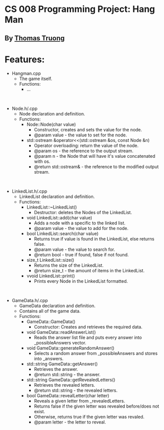 # CS 008 Programming Project: Hang Man

## By <ins>Thomas Truong</ins>

# Features:
- Hangman.cpp
  - The game itself.
  - Functions:
    - ...

<br/>

- Node.h/.cpp
  - Node declaration and definition.
  - Functions:
      - Node::Node(char value)
        - Constructor, creates and sets the value for the node.
        - @param value - the value to set for the node.
      - std::ostream &operator<<(std::ostream &os, const Node &n)
        - Operator overloading: return the value of the node.
        - @param os - the reference to the output stream.
        - @param n - the Node that will have it's value concatenated with os.
        - @return std::ostream& - the reference to the modified output stream.

<br/>

- LinkedList.h/.cpp
  - LinkedList declaration and definition.
  - Functions:
    - LinkedList::~LinkedList()
      - Destructor: deletes the Nodes of the LinkedList.
    - void LinkedList::add(char value)
      - Adds a node with a specific to the linked list.
      - @param value - the value to add for the node.
    - bool LinkedList::search(char value)
      - Returns true if value is found in the LinkedList, else returns false.
      - @param value - the value to search for.
      - @return bool - true if found, false if not found.
    - size_t LinkedList::size()
      - Returns the size of the LinkedList.
      - @return size_t - the amount of items in the LinkedList.
    - vvoid LinkedList::print()
      - Prints every Node in the LinkedList formatted.

<br/>

- GameData.h/.cpp
  - GameData declaration and definition.
  - Contains all of the game data.
  - Functions:
    - GameData::GameData()
      - Constructor: Creates and retrieves the required data.
    - void GameData::readAnswerList()
      - Reads the answer list file and puts every answer into _possibleAnswers vector.
    - void GameData::generateRandomAnswer()
      - Selects a random answer from _possibleAnswers and stores into _answers.
    - std::string GameData::getAnswer()
      - Retrieves the answer.
      - @return std::string - the answer.
    - std::string GameData::getRevealedLetters()
      - Retrieves the revealed letters.
      - @return std::string - the revealed letters.
    - bool GameData::revealLetter(char letter)
      - Reveals a given letter from _revealedLetters.
      - Returns false if the given letter was revealed before/does not exist.
      - Otherwise, returns true if the given letter was revaled.
      - @param letter - the letter to reveal.
